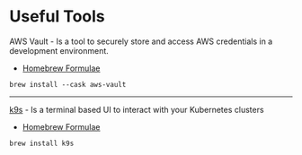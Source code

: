 # Useful Tools

AWS Vault - Is a tool to securely store and access AWS credentials in a development environment. 
- [Homebrew Formulae](https://formulae.brew.sh/cask/aws-vault)

```
brew install --cask aws-vault
```

---

[k9s](https://k9scli.io/) - Is a terminal based UI to interact with your Kubernetes clusters
- [Homebrew Formulae](https://formulae.brew.sh/formula/k9s)

```
brew install k9s
```